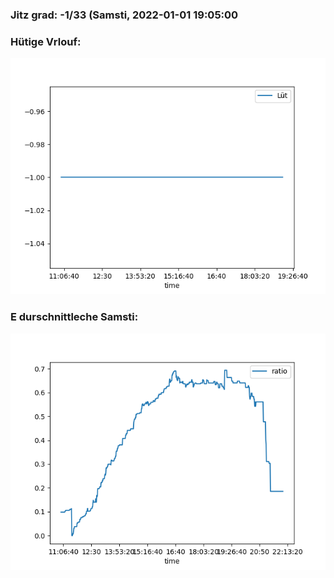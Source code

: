 ### Jitz grad: -1/33 (Samsti, 2022-01-01 19:05:00

### Hütige Vrlouf:
![Graph](Today.png)

### E durschnittleche Samsti:
![Graph](Samsti.png)
